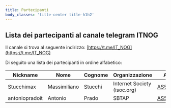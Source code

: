 ```yaml
---
title: Partecipanti 
body_classes: 'title-center title-h1h2'
---
```


## Lista dei partecipanti al canale telegram ITNOG

Il canale si trova al seguente indirizzo: [https://t.me/IT_NOG](https://t.me/IT_NOG)


Di seguito una lista dei partecipanti in ordine alfabetico:


| Nickname | Nome | Cognome |Organizzazione| ASN |
|----------|------|---------|-----|-----|
|Stucchimax | Massimiliano | Stucchi |Internet Society (isoc.org)| [AS58280](https://as58280.peeringdb.com)|
|antoniopradoit| Antonio | Prado | SBTAP | [AS59715](https://as59715.net) |










